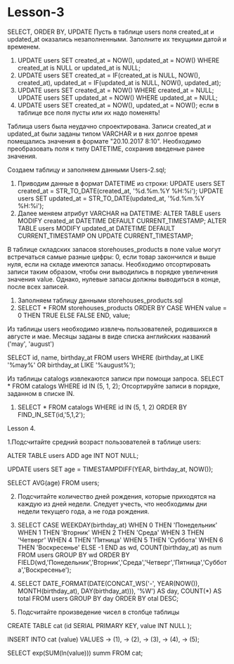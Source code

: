 # Lesson-3
SELECT, ORDER BY,  UPDATE
Пусть в таблице users поля created_at и updated_at оказались незаполненными. 
Заполните их текущими датой и временем.


1. UPDATE users SET created_at = NOW(), updated_at = NOW() WHERE created_at is NULL or updated_at is NULL;
2. UPDATE users SET created_at = IF(created_at is NULL, NOW(), created_at), updated_at = IF(updated_at is NULL, NOW(), updated_at);
3. UPDATE users SET created_at = NOW() WHERE created_at = NULL;
   UPDATE users SET updated_at = NOW() WHERE updated_at = NULL;
4. UPDATE users SET created_at = NOW(), updated_at = NOW(); если в таблице все поля пусты или их надо поменять!

Таблица users была неудачно спроектирована. 
Записи created_at и updated_at были заданы типом VARCHAR и в них долгое время помещались значения в формате "20.10.2017 8:10". 
Необходимо преобразовать поля к типу DATETIME, сохранив введеные ранее значения.

Создаем таблицу и заполняем данными Users-2.sql;
1. Приводим данные в формат DATETIME из строки:
   UPDATE users SET created_at = STR_TO_DATE(created_at, '%d.%m.%Y %H:%i');
   UPDATE users SET updated_at = STR_TO_DATE(updated_at, '%d.%m.%Y %H:%i');
2. Далее меняем атрибут VARCHAR на DATETIME:
   ALTER TABLE users MODIFY created_at DATETIME DEFAULT CURRENT_TIMESTAMP;
   ALTER TABLE users MODIFY updated_at DATETIME DEFAULT CURRENT_TIMESTAMP ON UPDATE CURRENT_TIMESTAMP;

В таблице складских запасов storehouses_products в поле value могут встречаться самые разные цифры: 
0, если товар закончился и выше нуля, если на складе имеются запасы. 
Необходимо отсортировать записи таким образом, чтобы они выводились в порядке увеличения значения value. 
Однако, нулевые запасы должны выводиться в конце, после всех записей.

1. Заполняем таблицу данными storehouses_products.sql
2. SELECT * FROM storehouses_products ORDER BY CASE WHEN value = 0 THEN TRUE ELSE FALSE END, value;

Из таблицы users необходимо извлечь пользователей, родившихся в августе и мае. 
Месяцы заданы в виде списка английских названий ('may', 'august')

SELECT id, name, birthday_at FROM users WHERE (birthday_at LIKE '%may%' OR birthday_at LIKE '%august%');

Из таблицы catalogs извлекаются записи при помощи запроса. SELECT * FROM catalogs WHERE id IN (5, 1, 2); 
Отсортируйте записи в порядке, заданном в списке IN.
1. SELECT * FROM catalogs WHERE id IN (5, 1, 2) ORDER BY FIND_IN_SET(id,'5,1,2');

Lesson 4.

1.Подсчитайте средний возраст пользователей в таблице users:

ALTER TABLE users ADD age INT NOT NULL;

UPDATE users SET age = TIMESTAMPDIFF(YEAR, birthday_at, NOW());

SELECT AVG(age) FROM users;

2. Подсчитайте количество дней рождения, которые приходятся на каждую из дней недели. Следует учесть, что необходимы дни недели текущего года, а не года рождения.
1. SELECT CASE WEEKDAY(birthday_at)
    WHEN 0 THEN 'Понедельник'
    WHEN 1 THEN 'Вторник'
    WHEN 2 THEN 'Среда'
    WHEN 3 THEN 'Четверг'
    WHEN 4 THEN 'Пятница'
    WHEN 5 THEN 'Суббота'
    WHEN 6 THEN 'Воскресенье'
    ELSE -1
  END as wd, COUNT(birthday_at) as num FROM users GROUP BY wd ORDER BY FIELD(wd,'Понедельник','Вторник','Среда','Четверг','Пятница','Суббота','Воскресенье');


2. SELECT DATE_FORMAT(DATE(CONCAT_WS('-', YEAR(NOW()), MONTH(birthday_at), DAY(birthday_at))), '%W') AS day,
  COUNT(*) AS total FROM users GROUP BY day ORDER BY otal DESC;


3. Подсчитайте произведение чисел в столбце таблицы

CREATE TABLE cat (id SERIAL PRIMARY KEY,   value INT NULL );

INSERT INTO cat (value) VALUES
    ->     (1),
    ->     (2),
    ->     (3),
    ->     (4),
    ->     (5);
    
SELECT exp(SUM(ln(value))) summ FROM cat;
